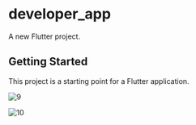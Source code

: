 # developer_app

A new Flutter project.

## Getting Started

This project is a starting point for a Flutter application.

![9](https://user-images.githubusercontent.com/49205538/194057384-413d935f-3da2-4259-8e7c-c892d436c1f3.png)




![10](https://user-images.githubusercontent.com/49205538/194057405-ac070d04-655e-43c9-93f9-2655cecc276f.png)
